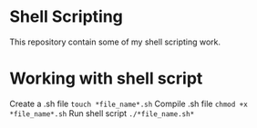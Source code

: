 # Shell Scripting
This repository contain some of my shell scripting work.

# Working with shell script
Create a .sh file `touch *file_name*.sh`
Compile .sh file `chmod +x *file_name*.sh`
Run shell script `./*file_name.sh*`
